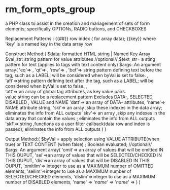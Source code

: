 # rm_form_opts_group
a PHP class to assist in the creation and management of sets of form elements; specifically OPTIONs, RADIO buttons, and CHECKBOXES

Replacement Patterns :
           {{##}} row index ( for array data);
           {{key}} where 'key' is a named key in the data array row
           	
           	
Construct Method:(
           $data: formatted HTML string | Named Key Array
           $val_str: string pattern for  value attributes
		   //optional//
           $text_str= a sting pattern for text (applies to tags with text content only)
           $args: An argument array(
	           'eq'=> 	 ,
	           'qt'=>  ,
	           'row'=>  , 
	           'bef'=> string pattern defining text before the tag, such as a LABEL; 
	                   will be considered when byVal is set to false. ,  
	           'aft'=>string  pattern defining text after the tag, such as a LABEL;
	                   will be considered when byVal is set to false. ,  
	           'att'=> an array of global tag attributes, as key value pairs.  
	           		   value string can be a replacement pattern
	           		   Excludes DATA-, SELECTED, DISABLED , VALUE  and NAME
	           'datt'=> an array of DATA- attributes,
	           'name'=> NAME attribute string, 
	           'ski'=> an array ,skip these indexes in the data array; eliminates the info from ALL outputs
	           'skv'=> an array ,skip any indexes in the data array that contain the values ; eliminates the info from ALL outputs
	           'skf'=> string ,functions as a user filter callback(data row and index is passed); eliminates the info from ALL outputs
           )
)

Output Method:( 
		    $byVal = apply selection using VALUE ATTRIBUTE(when true) or TEXT CONTENT (when false) ; Boolean evaluated; 
		   //optional//
           $args: An argument array(
	           'omit'=> an array  of  values  that will be omitted IN THIS OUPUT, 
	           'sel'=>an array  of  values  that will be SELECTED/CHECKED IN THIS OUPUT,
	           'dis'=>an array  of  values  that will be DISABLED IN THIS OUPUT,
	           'omitlim'=> integer to use as a MAXIMUM number of OMITTED elements, 
	           'sellim'=>integer to use as a MAXIMUM number of SELECTED/CHECKED elements,
	           'dislim'=>integer to use as a MAXIMUM number of DISABLED elements,
	           'name' =>
	           '_name' =>
	           'name_' =>
	       )
)

